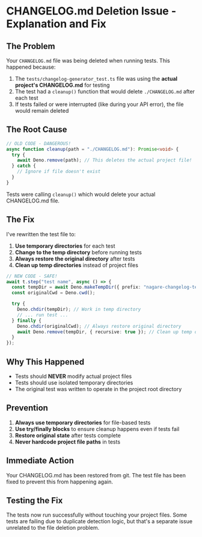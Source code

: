 # CHANGELOG.md Deletion Issue - Explanation and Fix

## The Problem

Your `CHANGELOG.md` file was being deleted when running tests. This happened because:

1. The `tests/changelog-generator_test.ts` file was using the **actual project's CHANGELOG.md** for
   testing
2. The test had a `cleanup()` function that would delete `./CHANGELOG.md` after each test
3. If tests failed or were interrupted (like during your API error), the file would remain deleted

## The Root Cause

```typescript
// OLD CODE - DANGEROUS!
async function cleanup(path = "./CHANGELOG.md"): Promise<void> {
  try {
    await Deno.remove(path); // This deletes the actual project file!
  } catch {
    // Ignore if file doesn't exist
  }
}
```

Tests were calling `cleanup()` which would delete your actual CHANGELOG.md file.

## The Fix

I've rewritten the test file to:

1. **Use temporary directories** for each test
2. **Change to the temp directory** before running tests
3. **Always restore the original directory** after tests
4. **Clean up temp directories** instead of project files

```typescript
// NEW CODE - SAFE!
await t.step("test name", async () => {
  const tempDir = await Deno.makeTempDir({ prefix: "nagare-changelog-test-" });
  const originalCwd = Deno.cwd();

  try {
    Deno.chdir(tempDir); // Work in temp directory
    // ... run test ...
  } finally {
    Deno.chdir(originalCwd); // Always restore original directory
    await Deno.remove(tempDir, { recursive: true }); // Clean up temp dir
  }
});
```

## Why This Happened

- Tests should **NEVER** modify actual project files
- Tests should use isolated temporary directories
- The original test was written to operate in the project root directory

## Prevention

1. **Always use temporary directories** for file-based tests
2. **Use try/finally blocks** to ensure cleanup happens even if tests fail
3. **Restore original state** after tests complete
4. **Never hardcode project file paths** in tests

## Immediate Action

Your CHANGELOG.md has been restored from git. The test file has been fixed to prevent this from
happening again.

## Testing the Fix

The tests now run successfully without touching your project files. Some tests are failing due to
duplicate detection logic, but that's a separate issue unrelated to the file deletion problem.

